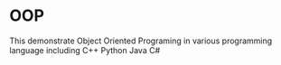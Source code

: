 # OOP
This demonstrate Object Oriented Programing in various programming language including C++ Python Java C# 
